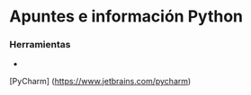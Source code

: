 # **Apuntes e información Python**

### Herramientas
- 
[PyCharm] (https://www.jetbrains.com/pycharm)
